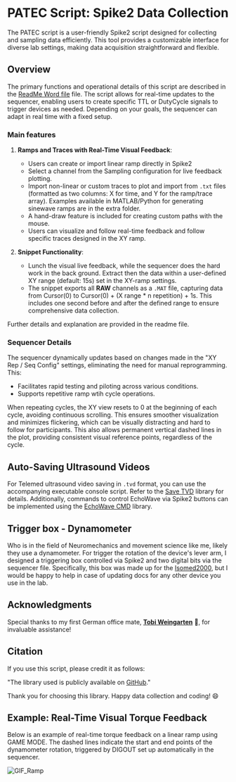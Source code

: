 # PATEC Script: Spike2 Data Collection

The PATEC script is a user-friendly Spike2 script designed for collecting and sampling data efficiently. This tool provides a customizable interface for diverse lab settings, making data acquisition straightforward and flexible.

## Overview
The primary functions and operational details of this script are described in the [ReadMe Word file](https://github.com/PaulT95/Spike2_Collecting/blob/main/Spike_Config_FINALE/Extra/Patec_ReadMe.docx) file. The script allows for real-time updates to the sequencer, enabling users to create specific TTL or DutyCycle signals to trigger devices as needed. Depending on your goals, the sequencer can adapt in real time with a fixed setup.

### Main features
1. **Ramps and Traces with Real-Time Visual Feedback**:
   - Users can create or import linear ramp directly in Spike2
   - Select a channel from the Sampling configuration for live feedback plotting.
   - Import non-linear or custom traces to plot and import from `.txt` files (formatted as two columns: X for time, and Y for the ramp/trace array). Examples available in MATLAB/Python for generating sinewave ramps are in the extra folder.
   - A hand-draw feature is included for creating custom paths with the mouse.
   - Users can visualize and follow real-time feedback and follow specific traces designed in the XY ramp.

2. **Snippet Functionality**:
   - Lunch the visual live feedback, while the sequencer does the hard work in the back ground. Extract then the data within a user-defined XY range (default: 15s) set in the XY-ramp settings.
   - The snippet exports all **RAW** channels as a `.MAT` file, capturing data from Cursor(0) to Cursor(0) + (X range * n repetition) + 1s. This includes one second before and after the defined range to ensure comprehensive data collection.

Further details and explanation are provided in the readme file.

### Sequencer Details
The sequencer dynamically updates based on changes made in the "XY Rep / Seq Config" settings, eliminating the need for manual reprogramming. This:
   - Facilitates rapid testing and piloting across various conditions.
   - Supports repetitive ramp wtih cycle operations.

When repeating cycles, the XY view resets to 0 at the beginning of each cycle, avoiding continuous scrolling. This ensures smoother visualization and minimizes flickering, which can be visually distracting and hard to follow for participants. This also allows permanent vertical dashed lines in the plot, providing consistent visual reference points, regardless of the cycle.

## Auto-Saving Ultrasound Videos
For Telemed ultrasound video saving in `.tvd` format, you can use the accompanying executable console script. Refer to the [Save TVD](https://github.com/PaulT95/Save_TVD_exe) library for details. Additionally, commands to control EchoWave via Spike2 buttons can be implemented using the [EchoWave CMD](https://github.com/PaulT95/EchoWave_cmd) library.

## Trigger box - Dynamometer
Who is in the field of Neuromechanics and movement science like me, likely they use a dynamometer. For trigger the rotation of the device's lever arm, I designed a triggering box controlled via Spike2 and two digital bits via the sequencer file. Specifically, this box was made up for the [Isomed2000](http://www.isomed2000.de/prod.im.intro.php?lc=de_il), but I would be happy to help in case of updating docs for any other device you use in the lab. 

## Acknowledgments
Special thanks to my first German office mate, **[Tobi Weingarten](https://github.com/vinjardin)** 🍇, for invaluable assistance!

## Citation
If you use this script, please credit it as follows:

"The library used is publicly available on [GitHub](https://github.com/PaulT95/Spike2_Collecting)."

Thank you for choosing this library. Happy data collection and coding! 😄

## Example: Real-Time Visual Torque Feedback
Below is an example of real-time torque feedback on a linear ramp using GAME MODE. The dashed lines indicate the start and end points of the dynamometer rotation, triggered by DIGOUT set up automatically in the sequencer.

![GIF_Ramp](https://user-images.githubusercontent.com/73119114/177746110-d5c6240d-1af0-44d8-83c9-f5e2dd74e2d0.gif)

